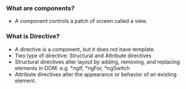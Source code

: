 ### What are components?
* A component controls a patch of screen called a view.
### What is Directive?
* A directive is a component, but it does not have template.
* Two type of directive: Structural and Attribute directives
* Structural directives alter layout by adding, removing, and replacing elements in DOM. e.g. *ngIf, *ngFor, *ngSwitch
* Attribute directives alter the appearance or behavior of an existing element.

